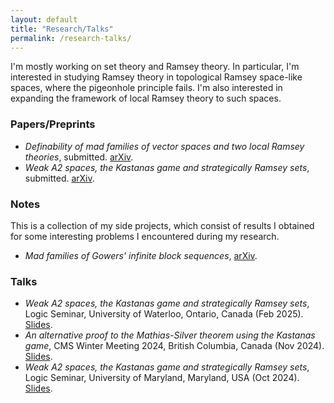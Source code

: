 ```yaml
---
layout: default
title: "Research/Talks"
permalink: /research-talks/
---
```


I'm mostly working on set theory and Ramsey theory. In particular, I'm interested in studying Ramsey theory in topological Ramsey space-like spaces, where the pigeonhole principle fails. I'm also interested in expanding the framework of local Ramsey theory to such spaces.

### Papers/Preprints
<ul>
   <li><em>Definability of mad families of vector spaces and two local Ramsey theories</em>, submitted. <a href="https://arxiv.org/abs/2503.24207">arXiv</a>.</li>
   <li><em>Weak A2 spaces, the Kastanas game and strategically Ramsey sets</em>, submitted. <a href="https://arxiv.org/abs/2410.00200">arXiv</a>.</li>
</ul>

### Notes
This is a collection of my side projects, which consist of results I obtained for some interesting problems I encountered during my research.
<ul>
   <li><em>Mad families of Gowers' infinite block sequences</em>, <a href="https://arxiv.org/abs/2402.07836">arXiv</a>.</li>
</ul>

### Talks
<ul>
   <li><em>Weak A2 spaces, the Kastanas game and strategically Ramsey sets</em>, Logic Seminar, University of Waterloo, Ontario, Canada (Feb 2025). <a href="/files/Waterloo_Talk_Slides_(wA2_Spaces).pdf" target="_blank">Slides</a>.</li>
   <li><em>An alternative proof to the Mathias-Silver theorem using the Kastanas game</em>, CMS Winter Meeting 2024, British Columbia, Canada (Nov 2024). <a href="/files/CMS_Talk_Slides__Mathias_Silver_theorem.pdf" target="_blank">Slides</a>.</li>
   <li><em>Weak A2 spaces, the Kastanas game and strategically Ramsey sets</em>, Logic Seminar, University of Maryland, Maryland, USA (Oct 2024). <a href="/files/UMD_Talk_Slides_(wA2_Spaces).pdf" target="_blank">Slides</a>.</li>
</ul>